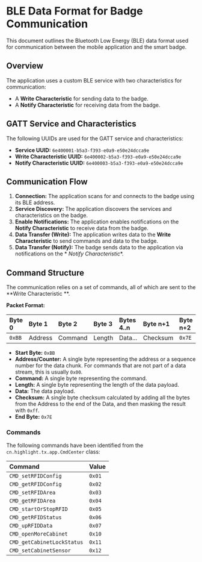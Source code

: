 # BLE Data Format for Badge Communication

This document outlines the Bluetooth Low Energy (BLE) data format used for communication between the
mobile application and the smart badge.

## Overview

The application uses a custom BLE service with two characteristics for communication:

- A **Write Characteristic** for sending data to the badge.
- A **Notify Characteristic** for receiving data from the badge.

## GATT Service and Characteristics

The following UUIDs are used for the GATT service and characteristics:

- **Service UUID:** `6e400001-b5a3-f393-e0a9-e50e24dcca9e`
- **Write Characteristic UUID:** `6e400002-b5a3-f393-e0a9-e50e24dcca9e`
- **Notify Characteristic UUID:** `6e400003-b5a3-f393-e0a9-e50e24dcca9e`

## Communication Flow

1. **Connection:** The application scans for and connects to the badge using its BLE address.
2. **Service Discovery:** The application discovers the services and characteristics on the badge.
3. **Enable Notifications:** The application enables notifications on the **Notify Characteristic**
   to receive data from the badge.
4. **Data Transfer (Write):** The application writes data to the **Write Characteristic** to send
   commands and data to the badge.
5. **Data Transfer (Notify):** The badge sends data to the application via notifications on the *
   *Notify Characteristic**.

## Command Structure

The communication relies on a set of commands, all of which are sent to the **Write Characteristic
**.

**Packet Format:**

| Byte 0 | Byte 1  | Byte 2  | Byte 3 | Bytes 4..n | Byte n+1 | Byte n+2 |
|:-------|:--------|:--------|:-------|:-----------|:---------|:---------|
| `0xBB` | Address | Command | Length | Data...    | Checksum | `0x7E`   |

- **Start Byte:** `0xBB`
- **Address/Counter:** A single byte representing the address or a sequence number for the data
  chunk. For commands that are not part of a data stream, this is usually `0x00`.
- **Command:** A single byte representing the command.
- **Length:** A single byte representing the length of the data payload.
- **Data:** The data payload.
- **Checksum:** A single byte checksum calculated by adding all the bytes from the Address to the
  end of the Data, and then masking the result with `0xff`.
- **End Byte:** `0x7E`

### Commands

The following commands have been identified from the `cn.highlight.tx.app.CmdCenter` class:

| Command                    | Value  |
|:---------------------------|:-------|
| `CMD_setRFIDConfig`        | `0x01` |
| `CMD_getRFIDConfig`        | `0x02` |
| `CMD_setRFIDArea`          | `0x03` |
| `CMD_getRFIDArea`          | `0x04` |
| `CMD_startOrStopRFID`      | `0x05` |
| `CMD_getRFIDStatus`        | `0x06` |
| `CMD_upRFIDData`           | `0x07` |
| `CMD_openMoreCabinet`      | `0x10` |
| `CMD_getCabinetLockStatus` | `0x11` |
| `CMD_setCabinetSensor`     | `0x12` |
